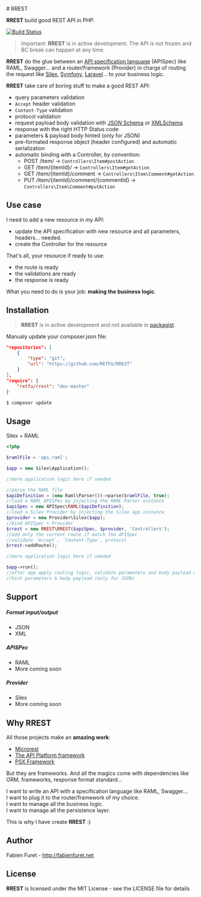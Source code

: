 # RREST

**RREST** build good REST API in PHP.

[![Build Status](https://api.travis-ci.org/RETFU/RREST.svg?branch=master)](https://travis-ci.org/RETFU/RREST)

> Important: **RREST** is in active development. The API is not frozen and BC break can happen at any time.

**RREST** do the glue between an [API specification language](https://en.wikipedia.org/wiki/Overview_of_RESTful_API_Description_Languages) (APISpec) like RAML, Swagger... and a router/framework (Provider) in charge of routing the request like [Silex](http://silex.sensiolabs.org/), [Symfony](https://symfony.com/), [Laravel](https://laravel.com/)... to your business logic.


**RREST** take care of boring stuff to make a good REST API:
* query parameters validation
* `Accept` header validation
* `Content-Type` validation
* protocol validation
* request payload body validation with [JSON Schema](http://json-schema.org/) or [XMLSchema](https://www.w3.org/XML/Schema)
* response with the right HTTP Status code
* parameters & payload body hinted (only for JSON)
* pre-formated response object (header configured) and automatic serialization
* automatic binding with a Controller, by convention:
    * POST /item/ -> `Controllers\Item#postAction`
    * GET /item/{itemId}/ -> `Controllers\Item#getAction`
    * GET /item/{itemId}/comment -> `Controllers\Item\Comment#getAction`
    * PUT /item/{itemId}/comment/{commentId} -> `Controllers\Item\Comment#putAction`

## Use case

I need to add a new resource in my API:
* update the API specification with new resource and all parameters, headers... needed.
* create the Controller for the resource

That's all, your resource if ready to use:
* the route is ready
* the validations are ready
* the response is ready

What you need to do is your job: **making the business logic**.

## Installation

> **RREST** is in active development and not available in [packagist](https://packagist.org).

Manualy update your composer.json file:

```json
"repositories": [
    {
        "type": "git",
        "url": "https://github.com/RETFU/RREST"
    }
],
"require": {
    "retfu/rrest": "dev-master"
}
```

```bash
$ composer update
```

<!-- The recommended way to install **RREST** is through [Composer](https://getcomposer.org/):

```bash
$ composer require retfu/rrest
``` -->

## Usage

Silex + RAML

```php
<?php

$ramlFile = 'api.raml';

$app = new Silex\Application();

//more application logic here if needed

//parse the RAML file
$apiDefinition = (new Raml\Parser())->parse($ramlFile, true);
//load a RAML APISPec by injecting the RAML Parser instance
$apiSpec = new APISpec\RAML($apiDefinition);
//load a Silex Provider by injecting the Silex app instance
$provider = new Provider\Silex($app);
//bind APISpec + Provider
$rrest = new RREST\RREST($apiSpec, $provider, 'Controllers');
//add only the current route if match the APISpec
//validate `Accept`, `Content-Type`, protocol
$rrest->addRoute();

//more application logic here if needed

$app->run();
//after app apply routing logic, validate parameters and body payload against the APISpec
//hint parameters & body payload (only for JSON)
```

## Support

##### Format input/output
* JSON
* XML

##### APISPec
* RAML
* More coming soon

##### Provider
* Silex
* More coming soon

## Why RREST

All those projects make an **amazing work**:
* [Microrest](https://github.com/marmelab/microrest.php)
* [The API Platform framework](https://github.com/api-platform/api-platform)
* [PSX Framework](https://github.com/k42b3/psx)

But they are frameworks. And all the magics come with dependencies like ORM, frameworks, response format standard...

I want to write an API with a specification language like RAML, Swagger...  
I want to plug it to the router/framework of my choice.  
I want to manage all the business logic.  
I want to manage all the persistence layer.

This is why I have create **RREST** :)

## Author

Fabien Furet - http://fabienfuret.net

## License

**RREST** is licensed under the MIT License - see the LICENSE file for details
